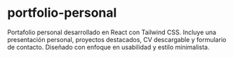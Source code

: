 # portfolio-personal
Portafolio personal desarrollado en React con Tailwind CSS. Incluye una presentación personal, proyectos destacados, CV descargable y formulario de contacto. Diseñado con enfoque en usabilidad y estilo minimalista.
